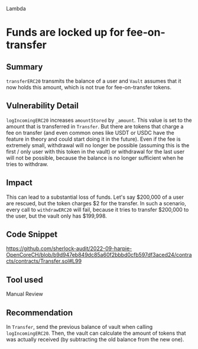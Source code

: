 Lambda
# Funds are locked up for fee-on-transfer

## Summary
`transferERC20` transmits the balance of a user and `Vault` assumes that it now holds this amount, which is not true for fee-on-transfer tokens.

## Vulnerability Detail
`logIncomingERC20` increases `amountStored` by `_amount`. This value is set to the amount that is transferred in `Transfer`. But there are tokens that charge a fee on transfer (and even common ones like USDT or USDC have the feature in theory and could start doing it in the future). Even if the fee is extremely small, withdrawal will no longer be possible (assuming this is the first / only user with this token in the vault) or withdrawal for the last user will not be possible, because the balance is no longer sufficient when he tries to withdraw.

## Impact
This can lead to a substantial loss of funds. Let's say $200,000 of a user are rescued, but the token charges $2 for the transfer. In such a scenario, every call to `withdrawERC20` will fail, because it tries to transfer $200,000 to the user, but the vault only has $199,998.

## Code Snippet
https://github.com/sherlock-audit/2022-09-harpie-OpenCoreCH/blob/b9d947eb849dc85a60f2bbbd0cfb597df3aced24/contracts/contracts/Transfer.sol#L99

## Tool used

Manual Review

## Recommendation
In `Transfer`, send the previous balance of vault when calling `logIncomingERC20`. Then, the vault can calculate the amount of tokens that was actually received (by subtracting the old balance from the new one).